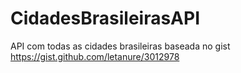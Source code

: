 # CidadesBrasileirasAPI
API com todas as cidades brasileiras baseada no gist https://gist.github.com/letanure/3012978
